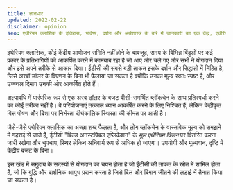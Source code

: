 ```yaml
---
title: ज्ञानधार
updated: 2022-02-22
disclaimer: opinion
seo: एथेरियम क्लासिक के इतिहास, भविष्य, दर्शन और अर्थशास्त्र के बारे में जानकारी का एक केंद्र, एथेरियम के विकेन्द्रीकृत संस्करण के क्यों, कैसे और कहां का दस्तावेजीकरण करता है।
---
```


इथेरियम क्लासिक, कोई केंद्रीय आयोजन समिति नहीं होने के बावजूद, समय के विभिन्न बिंदुओं पर कई प्रकार के प्रतिभागियों को आकर्षित करने में कामयाब रहा है जो आए और चले गए और सभी ने योगदान दिया और इसे अपने तरीके से आकार दिया। ईटीसी की सबसे बड़ी ताकत इसके दर्शन और सिद्धांतों में निहित है, जिसे अरबों डॉलर के विपणन के बिना भी फैलाया जा सकता है क्योंकि उनका मूल्य स्वतः स्पष्ट है, और उज्ज्वल दिमाग उनकी ओर आकर्षित होते हैं।

अल्पावधि में पारंपरिक रूप से एक अरब डॉलर के बजट वीसी-समर्थित ब्लॉकचेन के साथ प्रतिस्पर्धा करने का कोई तरीका नहीं है। वे परियोजनाएं तत्काल ध्यान आकर्षित करने के लिए निश्चित हैं, लेकिन केंद्रीकृत वित्त पोषण और दिशा पर निर्भरता दीर्घकालिक स्थिरता की कीमत पर आती है।

जैसे-जैसे एथेरियम क्लासिक का अच्छा शब्द फैलता है, और लोग ब्लॉकचेन के वास्तविक मूल्य को समझने में गहराई से जाते हैं, ईटीसी "बिल्ड अनस्टॉपेबल एप्लिकेशन" के _मूल एथेरियम विजन_ पर वितरित करना जारी रखेगा और चुपचाप, स्थिर लेकिन अनिवार्य रूप से अधिक हो जाएगा। उपयोगी और मूल्यवान, दृष्टि में केंद्रीय बजट के बिना।

इस खंड में समुदाय के सदस्यों से योगदान का चयन होता है जो ईटीसी की ताकत के स्रोत में शामिल होता है, जो कि बुद्धि और दार्शनिक आयुध प्रदान करता है जिसे दिल और दिमाग जीतने की लड़ाई में तैनात किया जा सकता है।
